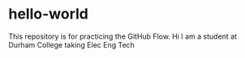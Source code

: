 # hello-world
This repository is for practicing the GitHub Flow.
Hi I am a student at Durham College taking Elec Eng Tech
